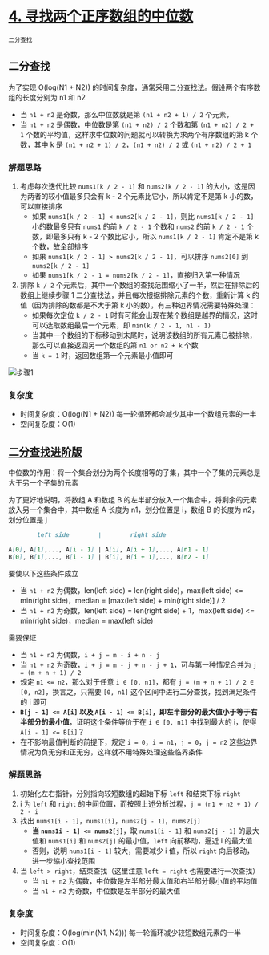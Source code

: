 # [4. 寻找两个正序数组的中位数](https://leetcode-cn.com/problems/median-of-two-sorted-arrays/solution/xun-zhao-liang-ge-you-xu-shu-zu-de-zhong-wei-s-114/)

`二分查找`

## 二分查找

为了实现 O(log(N1 + N2)) 的时间复杂度，通常采用二分查找法。假设两个有序数组的长度分别为 n1 和 n2

- 当 `n1 + n2` 是奇数，那么中位数就是第 `(n1 + n2 + 1) / 2` 个元素，
- 当 `n1 + n2` 是偶数，中位数是第 `(n1 + n2) / 2` 个数和第 `(n1 + n2) / 2 + 1` 个数的平均值，这样求中位数的问题就可以转换为求两个有序数组的第 k 个数，其中 k 是 `(n1 + n2 + 1) / 2`，`(n1 + n2) / 2` 或 `(n1 + n2) / 2 + 1`

### 解题思路

1. 考虑每次迭代比较 `nums1[k / 2 - 1]` 和 `nums2[k / 2 - 1]` 的大小，这是因为两者的较小值最多只会有 k - 2 个元素比它小，所以肯定不是第 k 小的数，可以直接排序
    - 如果 `nums1[k / 2 - 1] < nums2[k / 2 - 1]`，则比 `nums1[k / 2 - 1]` 小的数最多只有 `nums1` 的前 `k / 2 - 1` 个数和  `nums2` 的前 `k / 2 - 1` 个数，即最多只有 k - 2 个数比它小，所以 `nums1[k / 2 - 1]`
      肯定不是第 k 个数，故全部排序
    - 如果 `nums1[k / 2 - 1] > nums2[k / 2 - 1]`，可以排序 `nums2[0]` 到 `nums2[k / 2 - 1]`
    - 如果 `nums1[k / 2 - 1 = nums2[k / 2 - 1]`，直接归入第一种情况
2. 排除 `k / 2` 个元素后，其中一个数组的查找范围缩小了一半，然后在排除后的数组上继续步骤 1 二分查找法，并且每次根据排除元素的个数，重新计算 k 的值（因为排除的数都是不大于第 k 小的数），有三种边界情况需要特殊处理：
    - 如果每次定位 `k / 2 - 1` 时有可能会出现在某个数组是越界的情况，这时可以选取数组最后一个元素，即 `min(k / 2 - 1, n1 - 1)`
    - 当其中一个数组的下标移动到末尾时，说明该数组的所有元素已被排除，那么可以直接返回另一个数组的第 `n1 or n2 + k` 个数
    - 当 `k = 1` 时，返回数组第一个元素最小值即可

![步骤1](https://i.loli.net/2021/04/24/BRqETix71PzQoHI.png)

### 复杂度

- 时间复杂度：O(log(N1 + N2)) 每一轮循环都会减少其中一个数组元素的一半
- 空间复杂度：O(1)

## [二分查找进阶版](https://leetcode-cn.com/problems/median-of-two-sorted-arrays/solution/xiang-xi-tong-su-de-si-lu-fen-xi-duo-jie-fa-by-w-2/)

中位数的作用：将一个集合划分为两个长度相等的子集，其中一个子集的元素总是大于另一个子集的元素

为了更好地说明，将数组 A 和数组 B 的左半部分放入一个集合中，将剩余的元素放入另一个集合中，其中数组 A 长度为 n1，划分位置是 i，数组 B 的长度为 n2，划分位置是 j

```markdown
        left side        |        right side               

A[0], A[1],..., A[i - 1] | A[i], A[i + 1],..., A[n1 - 1]
B[0], B[1],..., B[i - 1] | B[i], B[i + 1],..., B[n2 - 1]
```

要使以下这些条件成立

- 当 `n1 + n2` 为偶数，len(left side) = len(right side)，max(left side) <= min(right side)，median = [max(left side) + min(right side)] / 2
- 当 `n1 + n2` 为奇数，len(left side) = len(right side) + 1，max(left side) <= min(right side)，median = max(left side)

需要保证

- 当 `n1 + n2` 为偶数，`i + j = m - i + n - j`
- 当 `n1 + n2` 为奇数，`i + j = m - j + n - j + 1`，可与第一种情况合并为 `j = (m + n + 1) / 2`
- 规定 `n1 <= n2`，那么对于任意 `i ∈ [0, n1]`，都有 `j = (m + n + 1) / 2 ∈ [0, n2]`，换言之，只需要 `[0, n1]` 这个区间中进行二分查找，找到满足条件的 i 即可
- **`B[j - 1] <= A[i]` 以及 `A[i - 1] <= B[i]`，即左半部分的最大值小于等于右半部分的最小值**，证明这个条件等价于在 `i ∈ [0, n1]` 中找到最大的 i，使得 `A[i - 1] <= B[i]`？
- 在不影响最值判断的前提下，规定 `i = 0`，`i = n1`，`j = 0`，`j = n2` 这些边界情况为负无穷和正无穷，这样就不用特殊处理这些临界条件

### 解题思路

1. 初始化左右指针，分别指向较短数组的起始下标 `left` 和结束下标 `right`
2. i 为 `left` 和 `right` 的中间位置，而按照上述分析过程，`j = (n1 + n2 + 1) / 2 - i`
3. 找出 `nums1[i - 1]`，`nums1[i]`，`nums2[j - 1]`，`nums2[j]`
    - **当 `nums1i - 1] <= nums2[j]`**，取 `nums1[i - 1]` 和 `nums2[j - 1]` 的最大值和 `nums1[i]` 和 `nums2[j]` 的最小值，`left` 向前移动，逼近 i 的最大值
    - 否则，说明 `nums1[i - 1]` 较大，需要减少 i 值，所以 `right` 向后移动，进一步缩小查找范围
4. 当 `left > right`，结束查找（这里注意 `left = right` 也需要进行一次查找）
    - 当 `n1 + n2` 为偶数，中位数是左半部分最大值和右半部分最小值的平均值
    - 当 `n1 + n2` 为奇数，中位数是左半部分的最大值

### 复杂度

- 时间复杂度：O(log(min(N1, N2))) 每一轮循环减少较短数组元素的一半
- 空间复杂度：O(1)
